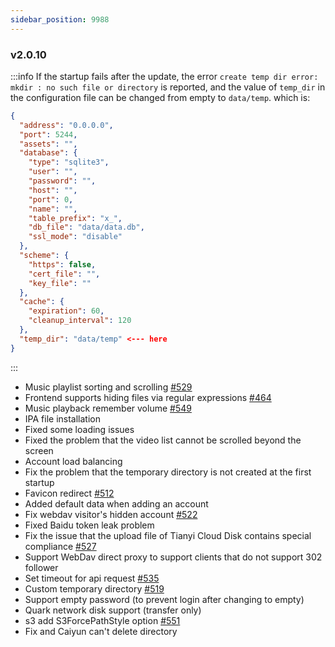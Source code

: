 ```yaml
---
sidebar_position: 9988
---
```


### v2.0.10
:::info
If the startup fails after the update, the error `create temp dir error: mkdir : no such file or directory` is reported, and the value of `temp_dir` in the configuration file can be changed from empty to `data/temp`. which is:
````json
{
  "address": "0.0.0.0",
  "port": 5244,
  "assets": "",
  "database": {
    "type": "sqlite3",
    "user": "",
    "password": "",
    "host": "",
    "port": 0,
    "name": "",
    "table_prefix": "x_",
    "db_file": "data/data.db",
    "ssl_mode": "disable"
  },
  "scheme": {
    "https": false,
    "cert_file": "",
    "key_file": ""
  },
  "cache": {
    "expiration": 60,
    "cleanup_interval": 120
  },
  "temp_dir": "data/temp" <--- here
}
````
:::
- Music playlist sorting and scrolling [#529](https://github.com/Xhofe/alist/discussions/529)
- Frontend supports hiding files via regular expressions [#464](https://github.com/Xhofe/alist/discussions/464)
- Music playback remember volume [#549](https://github.com/Xhofe/alist/issues/549)
- IPA file installation
- Fixed some loading issues
- Fixed the problem that the video list cannot be scrolled beyond the screen
- Account load balancing
- Fix the problem that the temporary directory is not created at the first startup
- Favicon redirect [#512](https://github.com/Xhofe/alist/issues/512)
- Added default data when adding an account
- Fix webdav visitor's hidden account [#522](https://github.com/Xhofe/alist/issues/522)
- Fixed Baidu token leak problem
- Fix the issue that the upload file of Tianyi Cloud Disk contains special compliance [#527](https://github.com/Xhofe/alist/issues/527)
- Support WebDav direct proxy to support clients that do not support 302 follower
- Set timeout for api request [#535](https://github.com/Xhofe/alist/issues/535)
- Custom temporary directory [#519](https://github.com/Xhofe/alist/issues/519)
- Support empty password (to prevent login after changing to empty)
- Quark network disk support (transfer only)
- s3 add S3ForcePathStyle option [#551](https://github.com/Xhofe/alist/issues/551)
- Fix and Caiyun can't delete directory